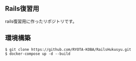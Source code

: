 ## Rails復習用
rails復習用に作ったリポジトリです。

## 環境構築
```
$ git clone https://github.com/RYOTA-KOBA/RailsHukusyu.git
$ docker-compose up -d --build
```

